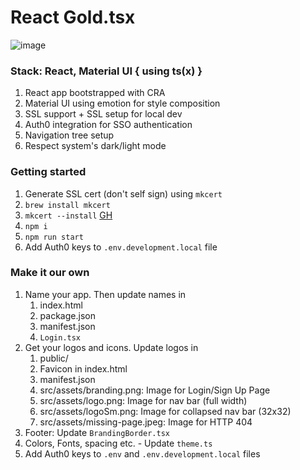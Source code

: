 # React Gold.tsx

![image](https://user-images.githubusercontent.com/2917027/168412960-87809a0b-a8cc-4521-91bf-e2cf7d4018ab.png)

### Stack: React, Material UI { using ts(x) }

1. React app bootstrapped with CRA
2. Material UI using emotion for style composition
3. SSL support + SSL setup for local dev
4. Auth0 integration for SSO authentication
5. Navigation tree setup
6. Respect system's dark/light mode

### Getting started

1. Generate SSL cert (don't self sign) using `mkcert`
2. `brew install mkcert` 
3. `mkcert --install` [GH](https://github.com/FiloSottile/mkcert)
4. `npm i`
5. `npm run start`
6. Add Auth0 keys to `.env.development.local` file

### Make it our own

1. Name your app. Then update names in 
   1. index.html 
   2. package.json
   3. manifest.json
   4. `Login.tsx`
2. Get your logos and icons. Update logos in
   1. public/
   2. Favicon in index.html 
   3. manifest.json
   4. src/assets/branding.png: Image for Login/Sign Up Page
   5. src/assets/logo.png: Image for nav bar (full width)
   6. src/assets/logoSm.png: Image for collapsed nav bar (32x32)
   7. src/assets/missing-page.jpeg: Image for HTTP 404
3. Footer: Update `BrandingBorder.tsx`
4. Colors, Fonts, spacing etc. - Update `theme.ts`
5. Add Auth0 keys to `.env` and `.env.development.local` files
